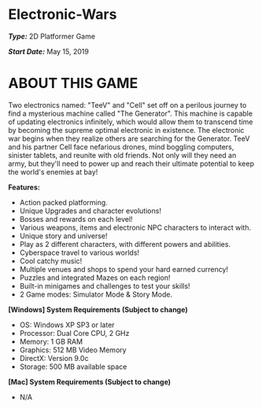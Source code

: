 # Electronic-Wars

**_Type:_**         2D Platformer Game

**_Start Date:_**   May 15, 2019 

# ABOUT THIS GAME
Two electronics named: "TeeV" and "Cell" set off on a perilous journey to find a mysterious machine called "The Generator". This machine is capable of updating electronics infinitely, which would allow them to transcend time by becoming the supreme optimal electronic in existence. The electronic war begins when they realize others are searching for the Generator. TeeV and his partner Cell face nefarious drones, mind boggling computers, sinister tablets, and reunite with old friends. Not only will they need an army, but they'll need to power up and reach their ultimate potential to keep the world's enemies at bay!

**Features:**

- Action packed platforming.
- Unique Upgrades and character evolutions!
- Bosses and rewards on each level!
- Various weapons, items and electronic NPC characters to interact with.
- Unique story and universe!
- Play as 2 different characters, with different powers and abilities.
- Cyberspace travel to various worlds!
- Cool catchy music!
- Multiple venues and shops to spend your hard earned currency!
- Puzzles and integrated Mazes on each region!
- Built-in minigames and challenges to test your skills!
- 2 Game modes: Simulator Mode & Story Mode.

**[Windows] System Requirements (Subject to change)**

- OS: Windows XP SP3 or later
- Processor: Dual Core CPU, 2 GHz
- Memory: 1 GB RAM
- Graphics: 512 MB Video Memory
- DirectX: Version 9.0c
- Storage: 500 MB available space

**[Mac] System Requirements (Subject to change)**
- N/A
